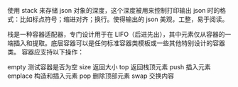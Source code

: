 <!--
 * @Author: OCEAN.GZY
 * @Date: 2022-08-07 13:48:44
 * @LastEditors: OCEAN.GZY
 * @LastEditTime: 2022-08-07 13:48:44
 * @FilePath: /c++/practices/json_parse_app/readme.md
 * @Description: 注释信息
-->
使用 stack 来存储 json 对象的深度，这个深度被用来控制打印输出 json 时的格式：比如标点符号；缩进对齐；换行。使得输出的 json 美观，工整，易于阅读。

栈是一种容器适配器，专门设计用于在 LIFO（后进先出），其中元素仅从容器的一端插入和提取。底层容器可以是任何标准容器类模板或一些其他特别设计的容器类。 容器应支持以下操作：

empty 测试容器是否为空
size 返回大小
top 返回栈顶元素
push 插入元素
emplace 构造和插入元素
pop 删除顶部元素
swap 交换内容